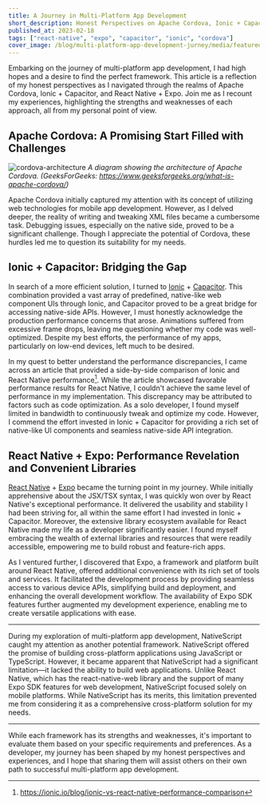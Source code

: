 ```yaml
---
title: A Journey in Multi-Platform App Development
short_description: Honest Perspectives on Apache Cordova, Ionic + Capacitor, React Native + Expo
published_at: 2023-02-18
tags: ["react-native", "expo", "capacitor", "ionic", "cordova"]
cover_image: /blog/multi-platform-app-development-jurney/media/featured-image.jpg
---
```



Embarking on the journey of multi-platform app development, I had high hopes and a desire to find the perfect framework. This article is a reflection of my honest perspectives as I navigated through the realms of Apache Cordova, Ionic + Capacitor, and React Native + Expo. Join me as I recount my experiences, highlighting the strengths and weaknesses of each approach, all from my personal point of view.

## Apache Cordova: A Promising Start Filled with Challenges

![cordova-architecture](/blog/multi-platform-app-development-jurney/media/cordova-architecture.png)
*A diagram showing the architecture of Apache Cordova. (GeeksForGeeks: https://www.geeksforgeeks.org/what-is-apache-cordova/)*

Apache Cordova initially captured my attention with its concept of utilizing web technologies for mobile app development. However, as I delved deeper, the reality of writing and tweaking XML files became a cumbersome task. Debugging issues, especially on the native side, proved to be a significant challenge. Though I appreciate the potential of Cordova, these hurdles led me to question its suitability for my needs.
    
## Ionic + Capacitor: Bridging the Gap

In search of a more efficient solution, I turned to [Ionic](https://ionicframework.com/) + [Capacitor](https://capacitorjs.com/). This combination provided a vast array of predefined, native-like web component UIs through Ionic, and Capacitor proved to be a great bridge for accessing native-side APIs. However, I must honestly acknowledge the production performance concerns that arose. Animations suffered from excessive frame drops, leaving me questioning whether my code was well-optimized. Despite my best efforts, the performance of my apps, particularly on low-end devices, left much to be desired.

In my quest to better understand the performance discrepancies, I came across an article that provided a side-by-side comparison of Ionic and React Native performance[^1]. While the article showcased favorable performance results for React Native, I couldn't achieve the same level of performance in my implementation. This discrepancy may be attributed to factors such as code optimization. As a solo developer, I found myself limited in bandwidth to continuously tweak and optimize my code. However, I commend the effort invested in Ionic + Capacitor for providing a rich set of native-like UI components and seamless native-side API integration.

## React Native + Expo: Performance Revelation and Convenient Libraries

[React Native](https://reactnative.dev/) + [Expo](https://expo.dev/) became the turning point in my journey. While initially apprehensive about the JSX/TSX syntax, I was quickly won over by React Native's exceptional performance. It delivered the usability and stability I had been striving for, all within the same effort I had invested in Ionic + Capacitor. Moreover, the extensive library ecosystem available for React Native made my life as a developer significantly easier. I found myself embracing the wealth of external libraries and resources that were readily accessible, empowering me to build robust and feature-rich apps.

As I ventured further, I discovered that Expo, a framework and platform built around React Native, offered additional convenience with its rich set of tools and services. It facilitated the development process by providing seamless access to various device APIs, simplifying build and deployment, and enhancing the overall development workflow. The availability of Expo SDK features further augmented my development experience, enabling me to create versatile applications with ease.

---

During my exploration of multi-platform app development, NativeScript caught my attention as another potential framework. NativeScript offered the promise of building cross-platform applications using JavaScript or TypeScript. However, it became apparent that NativeScript had a significant limitation—it lacked the ability to build web applications. Unlike React Native, which has the react-native-web library and the support of many Expo SDK features for web development, NativeScript focused solely on mobile platforms. While NativeScript has its merits, this limitation prevented me from considering it as a comprehensive cross-platform solution for my needs.

---

While each framework has its strengths and weaknesses, it's important to evaluate them based on your specific requirements and preferences. As a developer, my journey has been shaped by my honest perspectives and experiences, and I hope that sharing them will assist others on their own path to successful multi-platform app development.

[^1]: https://ionic.io/blog/ionic-vs-react-native-performance-comparison
